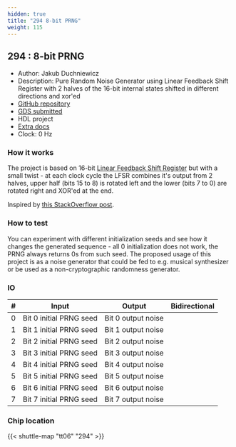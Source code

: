 ```yaml
---
hidden: true
title: "294 8-bit PRNG"
weight: 115
---
```


## 294 : 8-bit PRNG

* Author: Jakub Duchniewicz
* Description: Pure Random Noise Generator using Linear Feedback Shift Register with 2 halves of the 16-bit internal states shifted in different directions and xor'ed
* [GitHub repository](https://github.com/JDuchniewicz/tt06-PRNG)
* [GDS submitted](https://github.com/JDuchniewicz/tt06-PRNG/actions/runs/8733263844)
* HDL project
* [Extra docs]()
* Clock: 0 Hz

<!---

This file is used to generate your project datasheet. Please fill in the information below and delete any unused
sections.

You can also include images in this folder and reference them in the markdown. Each image must be less than
512 kb in size, and the combined size of all images must be less than 1 MB.
-->


### How it works

The project is based on 16-bit [Linear Feedback Shift Register](https://en.wikipedia.org/wiki/Linear-feedback_shift_register) but with a small twist - at each clock cycle the LFSR combines it's output from 2 halves, upper half (bits 15 to 8) is rotated left and the lower (bits 7 to 0) are rotated right and XOR'ed at the end.

Inspired by [this StackOverflow post](https://stackoverflow.com/questions/14497877/how-to-implement-a-pseudo-hardware-random-number-generator).

### How to test

You can experiment with different initialization seeds and see how it changes the generated sequence - all 0 initialization does not work, the PRNG always returns 0s from such seed. The proposed usage of this project is as a noise generator that could be fed to e.g. musical synthesizer or be used as a non-cryptographic randomness generator.


### IO

| #             | Input    | Output   | Bidirectional   |
| ------------- | -------- | -------- | --------------- |
| 0 | Bit 0 initial PRNG seed  | Bit 0 output noise  |      |
| 1 | Bit 1 initial PRNG seed  | Bit 1 output noise  |      |
| 2 | Bit 2 initial PRNG seed  | Bit 2 output noise  |      |
| 3 | Bit 3 initial PRNG seed  | Bit 3 output noise  |      |
| 4 | Bit 4 initial PRNG seed  | Bit 4 output noise  |      |
| 5 | Bit 5 initial PRNG seed  | Bit 5 output noise  |      |
| 6 | Bit 6 initial PRNG seed  | Bit 6 output noise  |      |
| 7 | Bit 7 initial PRNG seed  | Bit 7 output noise  |      |


### Chip location

{{< shuttle-map "tt06" "294" >}}
